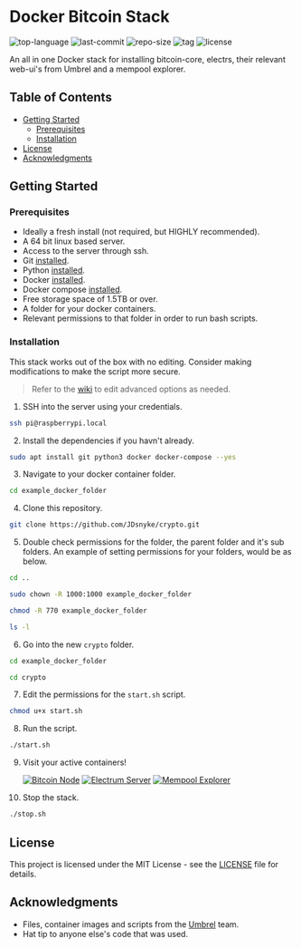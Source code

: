 # Docker Bitcoin Stack

![top-language](https://img.shields.io/github/languages/top/JDsnyke/crypto) ![last-commit](https://img.shields.io/github/last-commit/JDsnyke/crypto) ![repo-size](https://img.shields.io/github/repo-size/JDsnyke/crypto) ![tag](https://img.shields.io/github/v/tag/JDsnyke/crypto) ![license](https://img.shields.io/github/license/JDsnyke/crypto)

An all in one Docker stack for installing bitcoin-core, electrs, their relevant web-ui's from Umbrel and a mempool explorer.

## Table of Contents

- [Getting Started](#getting-started)
  - [Prerequisites](#prerequisites)
  - [Installation](#installation)
- [License](#license)
- [Acknowledgments](#acknowledgments)

## Getting Started

### Prerequisites

- Ideally a fresh install (not required, but HIGHLY recommended).
- A 64 bit linux based server.
- Access to the server through ssh.
- Git [installed](https://git-scm.com/downloads/).
- Python [installed](https://www.python.org/downloads/).
- Docker [installed](https://docs.docker.com/get-docker/).
- Docker compose [installed](https://docs.docker.com/compose/install/).
- Free storage space of 1.5TB or over.
- A folder for your docker containers.
- Relevant permissions to that folder in order to run bash scripts.

### Installation

This stack works out of the box with no editing. Consider making modifications to make the script more secure.

> Refer to the [wiki](https://github.com/JDsnyke/crypto/wiki) to edit advanced options as needed.

1.  SSH into the server using your credentials.

```bash
ssh pi@raspberrypi.local
```

2.  Install the dependencies if you havn't already.

```bash
sudo apt install git python3 docker docker-compose --yes
```

3.  Navigate to your docker container folder.

```bash
cd example_docker_folder
```

4.  Clone this repository.

```bash
git clone https://github.com/JDsnyke/crypto.git
```

5.  Double check permissions for the folder, the parent folder and it's sub folders. An example of setting permissions for your folders, would be as below.

```bash
cd ..
```

```bash
sudo chown -R 1000:1000 example_docker_folder
```

```bash
chmod -R 770 example_docker_folder
```

```bash
ls -l
```

6.  Go into the new `crypto` folder.

```bash
cd example_docker_folder
```

```bash
cd crypto
```

7.  Edit the permissions for the `start.sh` script.

```bash
chmod u+x start.sh
```

8.  Run the script.

```bash
./start.sh
```

9.  Visit your active containers!

    [![Bitcoin Node](https://img.shields.io/badge/Bitcoin%20Node-orange.svg)](http://localhost:3005)
    [![Electrum Server](https://img.shields.io/badge/Electrum%20Server-blue.svg)](http://localhost:3006)
    [![Mempool Explorer](https://img.shields.io/badge/Mempool%20Explorer-purple.svg)](http://localhost:3007)

10. Stop the stack.

```bash
./stop.sh
```

## License

This project is licensed under the MIT License - see the [LICENSE](https://github.com/JDsnyke/crypto/blob/main/LICENSE) file for details.

## Acknowledgments

- Files, container images and scripts from the [Umbrel](https://github.com/getumbrel) team.
- Hat tip to anyone else's code that was used.
